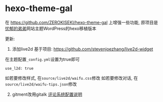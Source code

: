 # hexo-theme-gal
在 https://github.com/ZEROKISEKI/hexo-theme-gal 上增强一些功能, 原项目是[忧郁的弟弟](https://www.kkgal.com/)网站主题WordPress的hexo移植版本

更新:
1. 添加live2d
基于项目: https://github.com/stevenjoezhang/live2d-widget

在主题配置`_config.yml`设置为true即可
```
use_l2d: true
```
如若要修改样式, 在`source/live2d/waifu.css`修改
如若要修改对话, 在 `source/live2d/waifu-tips.json`修改

2. gitment改用gitalk
[评论系统配置说明](https://github.com/fnsflm/hexo-theme-gal/wiki/%E8%AF%84%E8%AE%BA%E7%B3%BB%E7%BB%9F%E9%85%8D%E7%BD%AE%E8%AF%B4%E6%98%8E)
